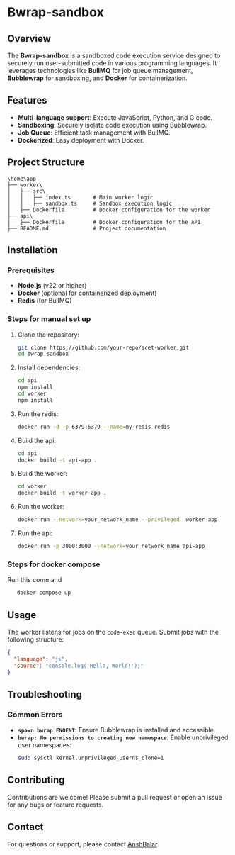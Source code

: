 # Bwrap-sandbox

## Overview
The **Bwrap-sandbox** is a sandboxed code execution service designed to securely run user-submitted code in various programming languages. It leverages technologies like **BullMQ** for job queue management, **Bubblewrap** for sandboxing, and **Docker** for containerization.

## Features
- **Multi-language support**: Execute JavaScript, Python, and C code.
- **Sandboxing**: Securely isolate code execution using Bubblewrap.
- **Job Queue**: Efficient task management with BullMQ.
- **Dockerized**: Easy deployment with Docker.

## Project Structure
```
\home\app
├── worker\
│   ├── src\
│   │   ├── index.ts       # Main worker logic
│   │   ├── sandbox.ts     # Sandbox execution logic
│   ├── Dockerfile         # Docker configuration for the worker
├── api\
│   ├── Dockerfile         # Docker configuration for the API
├── README.md              # Project documentation
```

## Installation

### Prerequisites
- **Node.js** (v22 or higher)
- **Docker** (optional for containerized deployment)
- **Redis** (for BullMQ)

### Steps for manual set up
1. Clone the repository:
   ```bash
   git clone https://github.com/your-repo/scet-worker.git
   cd bwrap-sandbox
   ```

2. Install dependencies:
   ```bash
   cd api
   npm install
   cd worker 
   npm install
   ```

3. Run the redis:
   ```bash
   docker run -d -p 6379:6379 --name=my-redis redis
   ```
4. Build the api:
   ```bash
   cd api
   docker build -t api-app .  
   ```

5. Build the worker:
   ```bash
   cd worker
   docker build -t worker-app .
   ```

6. Run the worker:
   ```bash
   docker run --network=your_network_name --privileged  worker-app
   ```
7. Run the api:
   ```bash
   docker run -p 3000:3000 --network=your_network_name api-app  
   ```

### Steps for docker compose 
Run this command
```bash
   docker compose up 
```

## Usage
The worker listens for jobs on the `code-exec` queue. Submit jobs with the following structure:
```json
{
  "language": "js",
  "source": "console.log('Hello, World!');"
}
```

## Troubleshooting
### Common Errors
- **`spawn bwrap ENOENT`**: Ensure Bubblewrap is installed and accessible.
- **`bwrap: No permissions to creating new namespace`**: Enable unprivileged user namespaces:
  ```bash
  sudo sysctl kernel.unprivileged_userns_clone=1
  ```

## Contributing
Contributions are welcome! Please submit a pull request or open an issue for any bugs or feature requests.


## Contact
For questions or support, please contact [AnshBalar](mailto:anshbalar2910@gmail.com).